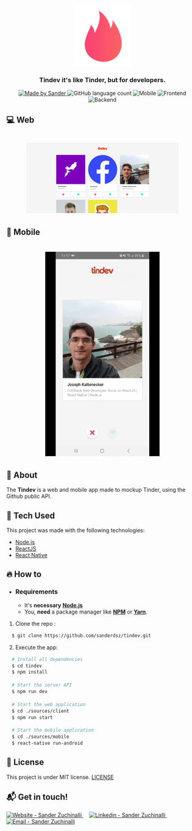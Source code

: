 <h3 align="center">
    <img alt="Logo" title="#logo" width="150px" src=".github/logo.png">
    <br><br>
    <b>Tindev it's like Tinder, but for developers.</b> 
</h3>

<p align="center">
  <a href="https://www.linkedin.com/in/sandersz/">
    <img alt="Made by Sander" src="https://img.shields.io/badge/made%20by-sanderdsz-%2304D361">
  </a>

  <img alt="GitHub language count" src="https://img.shields.io/github/languages/count/sanderdsz/tindev?color=%2304D361">

  <img alt="Mobile" src="https://img.shields.io/badge/mobile-react--native-blue">

  <img alt="Frontend" src="https://img.shields.io/badge/web-react-blueviolet">

  <img alt="Backend" src="https://img.shields.io/badge/backend-node.js-green">
</p>

## :computer: Web

<h1 align="center">
    <img alt="Web" src=".github/web.png" width="400px">
</h1>

## :iphone: Mobile

<h1 align="center">
    <img alt="Mobile Home" src=".github/mobile.gif" width="300px">
</h1>

## :bookmark: About

The <strong>Tindev</strong> is a web and mobile app made to mockup Tinder, using the Github public API.

## :rocket: Tech Used

This project was made with the following technologies:

- [Node.js](https://nodejs.org/en/)
- [ReactJS](https://reactjs.org/)
- [React Native](https://reactnative.dev/)

## :fire: How to

- ### **Requirements**

  - It's **necessary** **[Node.js](https://nodejs.org/en/)**
  - You, **need** a package manager like **[NPM](https://www.npmjs.com/)** or **[Yarn](https://yarnpkg.com/)**.

1. Clone the repo :

```sh
  $ git clone https://github.com/sanderdsz/tindev.git
```

2. Execute the app:

```sh
  # Install all dependencies
  $ cd tindev
  $ npm install

  # Start the server API
  $ npm run dev

  # Start the web application
  $ cd ./sources/client
  $ npm run start

  # Start the mobile application
  $ cd ./sources/mobile
  $ react-native run-android
```

## :memo: License

This project is under MIT license. [LICENSE](LICENSE.md)

## :mailbox_with_mail: Get in touch!

<a href="https://sanderzuchinalli.netlify.app/" target="_blank" >
  <img alt="Website - Sander Zuchinalli" src="https://img.shields.io/badge/Website--%23F8952D?style=social">
</a>&nbsp;&nbsp;&nbsp;
<a href="https://www.linkedin.com/in/sandersz/" target="_blank" >
  <img alt="Linkedin - Sander Zuchinalli" src="https://img.shields.io/badge/Linkedin--%23F8952D?style=social&logo=linkedin">
</a>&nbsp;&nbsp;&nbsp;
<a href="mailto:sanderdsz@gmail.com" target="_blank" >
  <img alt="Email - Sander Zuchinalli" src="https://img.shields.io/badge/Email--%23F8952D?style=social&logo=gmail">
</a> 